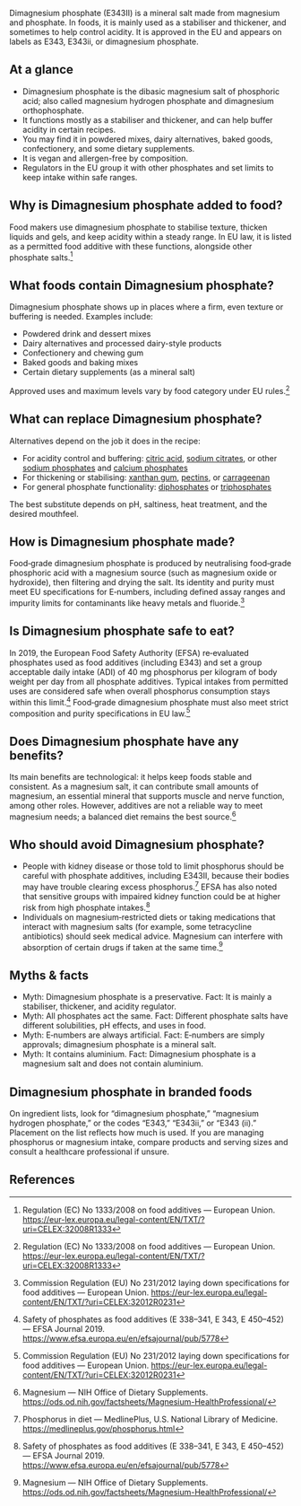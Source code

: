 Dimagnesium phosphate (E343II) is a mineral salt made from magnesium and phosphate. In foods, it is mainly used as a stabiliser and thickener, and sometimes to help control acidity. It is approved in the EU and appears on labels as E343, E343ii, or dimagnesium phosphate.

<!--more-->

## At a glance
- Dimagnesium phosphate is the dibasic magnesium salt of phosphoric acid; also called magnesium hydrogen phosphate and dimagnesium orthophosphate.
- It functions mostly as a stabiliser and thickener, and can help buffer acidity in certain recipes.
- You may find it in powdered mixes, dairy alternatives, baked goods, confectionery, and some dietary supplements.
- It is vegan and allergen-free by composition.
- Regulators in the EU group it with other phosphates and set limits to keep intake within safe ranges.

## Why is Dimagnesium phosphate added to food?
Food makers use dimagnesium phosphate to stabilise texture, thicken liquids and gels, and keep acidity within a steady range. In EU law, it is listed as a permitted food additive with these functions, alongside other phosphate salts.[^3]

## What foods contain Dimagnesium phosphate?
Dimagnesium phosphate shows up in places where a firm, even texture or buffering is needed. Examples include:
- Powdered drink and dessert mixes
- Dairy alternatives and processed dairy-style products
- Confectionery and chewing gum
- Baked goods and baking mixes
- Certain dietary supplements (as a mineral salt)

Approved uses and maximum levels vary by food category under EU rules.[^3]

## What can replace Dimagnesium phosphate?
Alternatives depend on the job it does in the recipe:
- For acidity control and buffering: [citric acid](/e330-citric-acid), [sodium citrates](/e331-sodium-citrates), or other [sodium phosphates](/e339-sodium-phosphates) and [calcium phosphates](/e341-calcium-phosphates)
- For thickening or stabilising: [xanthan gum](/e415-xanthan-gum), [pectins](/e440-pectins), or [carrageenan](/e407-carrageenan)
- For general phosphate functionality: [diphosphates](/e450-diphosphates) or [triphosphates](/e451-triphosphates)

The best substitute depends on pH, saltiness, heat treatment, and the desired mouthfeel.

## How is Dimagnesium phosphate made?
Food‑grade dimagnesium phosphate is produced by neutralising food‑grade phosphoric acid with a magnesium source (such as magnesium oxide or hydroxide), then filtering and drying the salt. Its identity and purity must meet EU specifications for E‑numbers, including defined assay ranges and impurity limits for contaminants like heavy metals and fluoride.[^2]

## Is Dimagnesium phosphate safe to eat?
In 2019, the European Food Safety Authority (EFSA) re‑evaluated phosphates used as food additives (including E343) and set a group acceptable daily intake (ADI) of 40 mg phosphorus per kilogram of body weight per day from all phosphate additives. Typical intakes from permitted uses are considered safe when overall phosphorus consumption stays within this limit.[^1] Food‑grade dimagnesium phosphate must also meet strict composition and purity specifications in EU law.[^2]

## Does Dimagnesium phosphate have any benefits?
Its main benefits are technological: it helps keep foods stable and consistent. As a magnesium salt, it can contribute small amounts of magnesium, an essential mineral that supports muscle and nerve function, among other roles. However, additives are not a reliable way to meet magnesium needs; a balanced diet remains the best source.[^5]

## Who should avoid Dimagnesium phosphate?
- People with kidney disease or those told to limit phosphorus should be careful with phosphate additives, including E343II, because their bodies may have trouble clearing excess phosphorus.[^6] EFSA has also noted that sensitive groups with impaired kidney function could be at higher risk from high phosphate intakes.[^1]
- Individuals on magnesium‑restricted diets or taking medications that interact with magnesium salts (for example, some tetracycline antibiotics) should seek medical advice. Magnesium can interfere with absorption of certain drugs if taken at the same time.[^5]

## Myths & facts
- Myth: Dimagnesium phosphate is a preservative. Fact: It is mainly a stabiliser, thickener, and acidity regulator.
- Myth: All phosphates act the same. Fact: Different phosphate salts have different solubilities, pH effects, and uses in food.
- Myth: E‑numbers are always artificial. Fact: E‑numbers are simply approvals; dimagnesium phosphate is a mineral salt.
- Myth: It contains aluminium. Fact: Dimagnesium phosphate is a magnesium salt and does not contain aluminium.

## Dimagnesium phosphate in branded foods
On ingredient lists, look for “dimagnesium phosphate,” “magnesium hydrogen phosphate,” or the codes “E343,” “E343ii,” or “E343 (ii).” Placement on the list reflects how much is used. If you are managing phosphorus or magnesium intake, compare products and serving sizes and consult a healthcare professional if unsure.

## References
[^3]: Regulation (EC) No 1333/2008 on food additives — European Union. https://eur-lex.europa.eu/legal-content/EN/TXT/?uri=CELEX:32008R1333
[^2]: Commission Regulation (EU) No 231/2012 laying down specifications for food additives — European Union. https://eur-lex.europa.eu/legal-content/EN/TXT/?uri=CELEX:32012R0231
[^1]: Safety of phosphates as food additives (E 338–341, E 343, E 450–452) — EFSA Journal 2019. https://www.efsa.europa.eu/en/efsajournal/pub/5778
[^5]: Magnesium — NIH Office of Dietary Supplements. https://ods.od.nih.gov/factsheets/Magnesium-HealthProfessional/
[^6]: Phosphorus in diet — MedlinePlus, U.S. National Library of Medicine. https://medlineplus.gov/phosphorus.html
